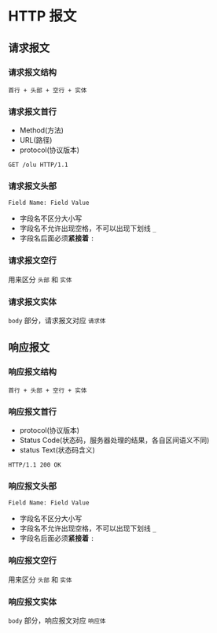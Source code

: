 # HTTP 报文

## 请求报文

### 请求报文结构

`首行 + 头部 + 空行 + 实体`

### 请求报文首行

- Method(方法)
- URL(路径)
- protocol(协议版本)

`GET /olu HTTP/1.1`

### 请求报文头部

`Field Name: Field Value`

- 字段名不区分大小写
- 字段名不允许出现空格，不可以出现下划线 `_`
- 字段名后面必须**紧接着** `:`

### 请求报文空行

用来区分 `头部` 和 `实体`

### 请求报文实体

`body` 部分，请求报文对应 `请求体`

## 响应报文

### 响应报文结构

`首行 + 头部 + 空行 + 实体`

### 响应报文首行

- protocol(协议版本)
- Status Code(状态码，服务器处理的结果，各自区间语义不同)
- status Text(状态码含义)

`HTTP/1.1 200 OK`

### 响应报文头部

`Field Name: Field Value`

- 字段名不区分大小写
- 字段名不允许出现空格，不可以出现下划线 `_`
- 字段名后面必须**紧接着** `:`

### 响应报文空行

用来区分 `头部` 和 `实体`

### 响应报文实体

`body` 部分，响应报文对应 `响应体`
